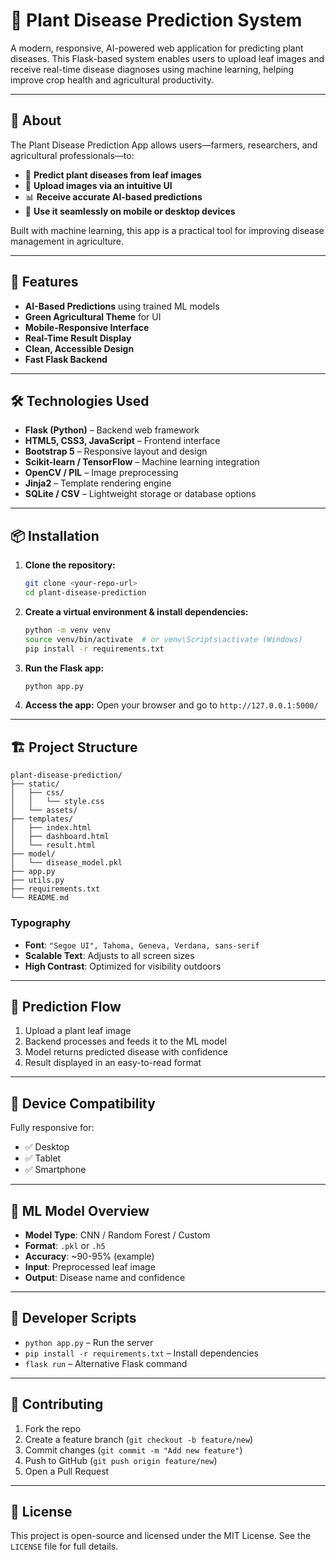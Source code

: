 # 🌿 Plant Disease Prediction System

A modern, responsive, AI-powered web application for predicting plant diseases. This Flask-based system enables users to upload leaf images and receive real-time disease diagnoses using machine learning, helping improve crop health and agricultural productivity.

---

## 🌱 About

The Plant Disease Prediction App allows users—farmers, researchers, and agricultural professionals—to:

* 🧠 **Predict plant diseases from leaf images**
* 📸 **Upload images via an intuitive UI**
* 📊 **Receive accurate AI-based predictions**
* 📱 **Use it seamlessly on mobile or desktop devices**

Built with machine learning, this app is a practical tool for improving disease management in agriculture.

---

## 🚀 Features

* **AI-Based Predictions** using trained ML models
* **Green Agricultural Theme** for UI
* **Mobile-Responsive Interface**
* **Real-Time Result Display**
* **Clean, Accessible Design**
* **Fast Flask Backend**

---

## 🛠️ Technologies Used

* **Flask (Python)** – Backend web framework
* **HTML5, CSS3, JavaScript** – Frontend interface
* **Bootstrap 5** – Responsive layout and design
* **Scikit-learn / TensorFlow** – Machine learning integration
* **OpenCV / PIL** – Image preprocessing
* **Jinja2** – Template rendering engine
* **SQLite / CSV** – Lightweight storage or database options

---

## 📦 Installation

1. **Clone the repository:**

   ```bash
   git clone <your-repo-url>
   cd plant-disease-prediction
   ```

2. **Create a virtual environment & install dependencies:**

   ```bash
   python -m venv venv
   source venv/bin/activate  # or venv\Scripts\activate (Windows)
   pip install -r requirements.txt
   ```

3. **Run the Flask app:**

   ```bash
   python app.py
   ```

4. **Access the app:**
   Open your browser and go to `http://127.0.0.1:5000/`

---

## 🏗️ Project Structure

```
plant-disease-prediction/
├── static/
│   ├── css/
│   │   └── style.css
│   └── assets/
├── templates/
│   ├── index.html
│   ├── dashboard.html
│   └── result.html
├── model/
│   └── disease_model.pkl
├── app.py
├── utils.py
├── requirements.txt
└── README.md
```


### Typography

* **Font**: `"Segoe UI", Tahoma, Geneva, Verdana, sans-serif`
* **Scalable Text**: Adjusts to all screen sizes
* **High Contrast**: Optimized for visibility outdoors

---

## 📸 Prediction Flow

1. Upload a plant leaf image
2. Backend processes and feeds it to the ML model
3. Model returns predicted disease with confidence
4. Result displayed in an easy-to-read format

---

## 📱 Device Compatibility

Fully responsive for:

* ✅ Desktop
* ✅ Tablet
* ✅ Smartphone

---

## 🧪 ML Model Overview

* **Model Type**: CNN / Random Forest / Custom
* **Format**: `.pkl` or `.h5`
* **Accuracy**: ~90-95% (example)
* **Input**: Preprocessed leaf image
* **Output**: Disease name and confidence

---

## 🔧 Developer Scripts

* `python app.py` – Run the server
* `pip install -r requirements.txt` – Install dependencies
* `flask run` – Alternative Flask command

---

## 🤝 Contributing

1. Fork the repo
2. Create a feature branch (`git checkout -b feature/new`)
3. Commit changes (`git commit -m "Add new feature"`)
4. Push to GitHub (`git push origin feature/new`)
5. Open a Pull Request

---

## 📄 License

This project is open-source and licensed under the MIT License.
See the `LICENSE` file for full details.

